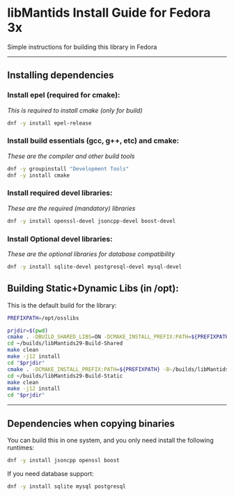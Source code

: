 # libMantids Install Guide for Fedora 3x

Simple instructions for building this library in Fedora

***

## Installing dependencies

### Install epel (required for cmake):
*This is required to install cmake (only for build)*
```bash
dnf -y install epel-release
```

### Install build essentials (gcc, g++, etc) and cmake:

*These are the compiler and other build tools*

```bash
dnf -y groupinstall "Development Tools"
dnf -y install cmake
```

### Install required devel libraries:

*These are the required (mandatory) libraries*

```bash
dnf -y install openssl-devel jsoncpp-devel boost-devel
```

### Install Optional devel libraries:

*These are the optional libraries for database compatibility*

```bash
dnf -y install sqlite-devel postgresql-devel mysql-devel
```

## Building Static+Dynamic Libs (in /opt):

This is the default build for the library:

```bash
PREFIXPATH=/opt/osslibs

prjdir=$(pwd)
cmake . -DBUILD_SHARED_LIBS=ON -DCMAKE_INSTALL_PREFIX:PATH=${PREFIXPATH} -B~/builds/libMantids29-Build-Shared
cd ~/builds/libMantids29-Build-Shared
make clean
make -j12 install
cd "$prjdir"
cmake . -DCMAKE_INSTALL_PREFIX:PATH=${PREFIXPATH} -B~/builds/libMantids29-Build-Static
cd ~/builds/libMantids29-Build-Static
make clean
make -j12 install
cd "$prjdir"
```


***
## Dependencies when copying binaries

You can build this in one system, and you only need install the following runtimes:

```bash
dnf -y install jsoncpp openssl boost
```

If you need database support:

```bash
dnf -y install sqlite mysql postgresql
```




